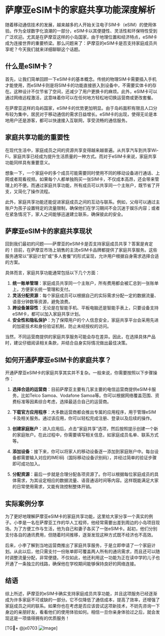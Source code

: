 # 萨摩亚eSIM卡的家庭共享功能深度解析

随着移动通信技术的发展，越来越多的人开始关注电子SIM卡（eSIM）的使用体验。作为全球数字化浪潮的一部分，eSIM卡以其便捷性、灵活性和环保特性受到广泛欢迎。尤其是在萨摩亚这样的小岛国家，由于地理位置和经济特点，eSIM卡成为连接世界的重要桥梁。那么问题来了：萨摩亚的eSIM卡是否支持家庭成员共享呢？今天我们就来详细聊聊这个话题。

## 什么是eSIM卡？

首先，让我们简单回顾一下eSIM卡的基本概念。传统的物理SIM卡需要插入手机才能使用，而eSIM卡则是将SIM卡的功能直接嵌入到设备中，不需要实体卡的存在。这种设计不仅节省了空间，还减少了用户更换卡的麻烦。此外，eSIM卡可以通过网络远程激活，这意味着你可以在任何地方轻松地切换运营商或更改套餐。

在萨摩亚这样的岛屿国家，eSIM卡的优势更加明显。由于岛屿面积有限且人口分布较为集中，居民对于移动通信的需求日益增长。eSIM卡的出现，使得无论是本地用户还是游客，都可以快速接入互联网，享受流畅的通信服务。

## 家庭共享功能的重要性

在现代生活中，家庭成员之间的资源共享变得越来越普遍。从共享汽车到共享Wi-Fi，家庭共享已经成为提升生活质量的一种方式。而对于eSIM卡来说，家庭共享功能同样具有重要意义。

想象一下，一个家庭中的多个成员可能需要同时使用不同的移动设备进行通话、上网或者观看视频。如果每个人都单独购买一张SIM卡，不仅成本高昂，还会带来管理上的不便。而通过家庭共享功能，所有成员可以共享同一个主账户，既节省了开支，又简化了操作流程。

此外，家庭共享功能还能促进家庭成员之间的互动与联系。例如，父母可以通过主账户为孩子设置特定的流量限制，确保他们在学习期间不会沉迷于娱乐内容；或者在紧急情况下，家人之间能够迅速建立联系，确保彼此的安全。

## 萨摩亚eSIM卡的家庭共享现状

回到我们最初的问题——萨摩亚的eSIM卡是否支持家庭成员共享？答案是肯定的！目前，在萨摩亚市场上销售的主流eSIM卡品牌都提供了家庭共享服务。这些服务通常以“家庭计划”或“多人套餐”的形式呈现，允许用户根据自身需求选择合适的方案。

具体而言，家庭共享功能通常包括以下几个方面：

1. **统一账单管理**：家庭成员共享同一个主账户，所有费用都会被汇总到一张账单上，方便家长统一管理和支付。
2. **灵活分配资源**：每个家庭成员可以根据自己的实际需求分配一定的数据流量、语音分钟数等资源，避免浪费。
3. **跨设备兼容性**：无论是在智能手机、平板电脑还是智能手表上，只要设备支持eSIM卡，都可以加入家庭共享计划。
4. **安全性和隐私保护**：为了保障用户的个人信息安全，家庭共享平台会采用先进的加密技术和身份验证机制，防止未经授权的访问。

当然，不同运营商提供的家庭共享服务可能会存在差异。因此，在选择具体产品时，建议仔细阅读相关条款，并结合自身实际情况做出最佳决策。

## 如何开通萨摩亚eSIM卡的家庭共享？

开通萨摩亚eSIM卡的家庭共享其实并不复杂。一般来说，你需要按照以下步骤操作：

1. **选择合适的运营商**：目前萨摩亚主要有几家主要的电信运营商提供eSIM卡服务，比如Telco Samoa、Vodafone Samoa等。你可以根据网络覆盖范围、资费标准等因素综合考虑，选择最适合自己的运营商。

2. **下载官方应用程序**：大多数运营商都会推出专属的应用程序，用于管理eSIM卡及相关服务。通过该应用，你可以轻松完成注册、登录以及后续的操作。

3. **创建家庭账户**：进入应用后，点击“家庭共享”选项，然后按照提示创建一个新的家庭账户。在此过程中，你需要填写相关信息，如家庭成员名单、联系方式等。

4. **添加设备**：接下来，你可以将家人的移动设备逐一添加到家庭账户中。每台设备都需要输入对应的IMEI码（国际移动设备识别码），并经过简单的验证步骤即可成功加入。

5. **分配资源**：最后一步就是合理分配各项资源了。你可以根据每位家庭成员的具体需求，为其设定相应的数据流量、语音通话时间等内容。这样既能满足大家的日常使用需求，又能有效控制整体开销。

## 实际案例分享

为了更好地理解萨摩亚eSIM卡的家庭共享功能，这里给大家分享一个真实的例子。小李是一名在萨摩亚工作的华人工程师，他经常需要出差到周边的小岛项目现场。为了方便工作与生活，他为自己和妻子各买了一张eSIM卡。起初，他们分别支付各自的通讯费用，但随着时间推移，逐渐发现这种方式既不经济也不高效。

后来，小李了解到当地运营商推出了家庭共享服务，于是立即申请了一个家庭计划。从此以后，他只需支付一份账单即可覆盖两人所有的通讯需求，而且还可以随时调整流量分配，非常便捷。不仅如此，他还利用这一功能为正在读中学的儿子也开通了一条独立的线路，确保他在学校期间能够保持良好的网络连接。

## 结语

综上所述，萨摩亚的eSIM卡确实支持家庭成员共享功能，并且这项服务已经逐渐成为许多家庭不可或缺的一部分。它不仅降低了通信成本，提高了效率，还增强了家庭成员之间的联系。如果你也在考虑是否应该尝试这项新技术，不妨先咨询一下身边的亲朋好友，看看他们的使用体验如何。相信一旦你亲身体验过之后，就会发现这是一项值得拥有的优质服务！

[TG💪+ @jx0703 ![Image](https://github.com/user-attachments/assets/dbca1d08-cadb-493c-b0ec-ad6f7a83f270)]